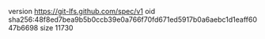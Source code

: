 version https://git-lfs.github.com/spec/v1
oid sha256:48f8ed7bea9b5b0ccb39e0a766f70fd671ed5917b0a6aebc1d1eaff6047b6698
size 11730
